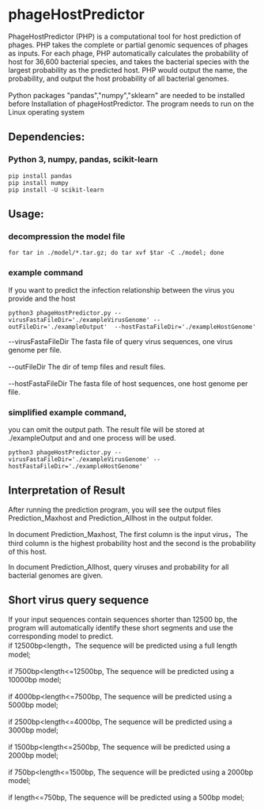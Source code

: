 # phageHostPredictor
PhageHostPredictor (PHP) is a computational tool for host prediction of phages. PHP takes the complete or partial genomic sequences of phages as inputs. For each phage, PHP automatically calculates the probability of host for 36,600 bacterial species, and takes the bacterial species with the largest probability as the predicted host. PHP would output the name, the probability, and output the host probability of all bacterial genomes. <br>  
Python packages "pandas","numpy","sklearn" are needed to be installed before Installation of phageHostPredictor. The program needs to run on the Linux operating system<br>  


Dependencies:
-----------
### Python 3, numpy, pandas, scikit-learn

    pip install pandas
    pip install numpy
    pip install -U scikit-learn


Usage:
-----------
### decompression the model file
    
    for tar in ./model/*.tar.gz; do tar xvf $tar -C ./model; done
    
### example command
If you want to predict the infection relationship between the virus you provide and the host

    python3 phageHostPredictor.py --virusFastaFileDir='./exampleVirusGenome' --outFileDir='./exampleOutput'  --hostFastaFileDir='./exampleHostGenome'
    
--virusFastaFileDir	The fasta file of query virus sequences, one virus genome per file.<br>  
--outFileDir	The dir of temp files and result files.<br>  
--hostFastaFileDir	The fasta file of host sequences, one host genome per file.<br>  


### simplified example command, 
you can omit the output path. The result file will be stored at ./exampleOutput and and one process will be used.

    
    python3 phageHostPredictor.py --virusFastaFileDir='./exampleVirusGenome' --hostFastaFileDir='./exampleHostGenome'


    
    
Interpretation of Result
-----------
After running the prediction program, you will see the output files Prediction_Maxhost and Prediction_Allhost in the output folder.

In document Prediction_Maxhost, The first column is the input virus，The third column is the highest probability host and the second is the probability of this host. 

In document Prediction_Allhost, query viruses and probability for all bacterial genomes are given. 


Short virus query sequence
-----------
If your input sequences contain sequences shorter than 12500 bp, the program will automatically identify these short segments and use the corresponding model to predict.  
if 12500bp<length，The sequence will be predicted using a full length model;<br>  
if 7500bp<length<=12500bp, The sequence will be predicted using a 10000bp model;<br>  
if 4000bp<length<=7500bp, The sequence will be predicted using a 5000bp model;<br>  
if 2500bp<length<=4000bp, The sequence will be predicted using a 3000bp model;<br>  
if 1500bp<length<=2500bp, The sequence will be predicted using a 2000bp model;<br>  
if 750bp<length<=1500bp, The sequence will be predicted using a 2000bp model;<br>  
if length<=750bp, The sequence will be predicted using a 500bp model;<br>  


